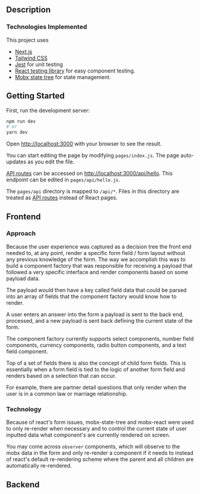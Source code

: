 ## Description

### Technologies Implemented

This project uses

- [Next.js](https://nextjs.org/)
- [Tailwind CSS](https://tailwindcss.com/)
- [Jest](https://jestjs.io/) for unit testing
- [React testing library](https://testing-library.com/docs/react-testing-library/intro/) for easy component testing.
- [Mobx state tree](https://mobx-state-tree.js.org/intro/welcome) for state management.

## Getting Started

First, run the development server:

```bash
npm run dev
# or
yarn dev
```

Open [http://localhost:3000](http://localhost:3000) with your browser to see the result.

You can start editing the page by modifying `pages/index.js`. The page auto-updates as you edit the file.

[API routes](https://nextjs.org/docs/api-routes/introduction) can be accessed on [http://localhost:3000/api/hello](http://localhost:3000/api/hello). This endpoint can be edited in `pages/api/hello.js`.

The `pages/api` directory is mapped to `/api/*`. Files in this directory are treated as [API routes](https://nextjs.org/docs/api-routes/introduction) instead of React pages.

## Frontend

### Approach

Because the user experience was captured as a decision tree the front end needed to, at any point, render a specific form field / form layout without any previous knowledge of the form. The way we accomplish this was to build a component factory that was responsible for receiving a payload that followed a very specific interface and render components based on some payload data.

The payload would then have a key called field data that could be parsed into an array of fields that the component factory would know how to render.

A user enters an answer into the form a payload is sent to the back end, processed, and a new payload is sent back defining the current state of the form.

The component factory currently supports select components, number field components, currency components, radio button components, and a text field component.

Top of a set of fields there is also the concept of child form fields. This is essentially when a form field is tied to the logic of another form field and renders based on a selection that can occur.

For example, there are partner detail questions that only render when the user is in a common law or marriage relationship.

### Technology

Because of react's form issues, mobx-state-tree and mobx-react were used to only re-render when necessary and to control the current state of user inputted data what component's are currently rendered on screen.

You may come across `observer` components, which will observe to the mobx data in the form and only re-render a component if it needs to instead of react's default re-rendering scheme where the parent and all children are automatically re-rendered.

## Backend
